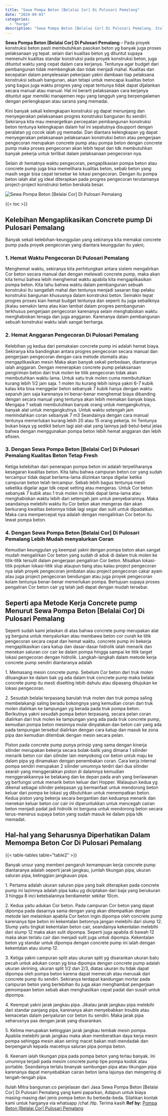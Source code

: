 ```yaml
---
title: "Sewa Pompa Beton [Belalai Cor] Di Pulosari Pemalang"
date: "2024-09-03"
categories: 
  - "harga"
description: "Sewa Pompa Beton [Belalai Cor] Di Pulosari Pemalang. Itulah Mitra bangunan.co penjelasan dari Jasa Sewa Pompa Beton [Belalai Cor] Di Pulosari Pemalang yang..."
---
```


**Sewa Pompa Beton \[Belalai Cor\] Di Pulosari Pemalang** – Pada proyek konstruksi beton pasti membutuhkan pasokan beton yg banyak juga proses pelaksanaan yg tepat. selain dari kualitas beton yg dituntut supaya memenuhi kualitas standar konstruksi pada proyek konstruksi beton, juga dituntut waktu yang cepat dalam cara kerjanya. Tentunya agar budget dari pembangunan tidak membengkak dan tidak menjadi mahal. Kualitas dan kecepatan dalam penyelesaian pekerjaan yakni dambaan tiap pelaksana konstruksi sebuah bangunan, akan tetapi untuk mencapai kualitas beton yang bagus juga waktu progres yang cepat tentunya tidak dapat dijalankan secara manual atau manual. Hal ini berarti pelaksanaan cara kerjanya dituntut agar memiliki manajemen regu yang tangguh yang berpengalaman dengan perlengkapan atau sarana yang memadai.

Kini banyak sekali kelengkapan konstruksi yg dapat menunjang dan menyegerakan pelaksanaan progres konstruksi bangunan itu sendiri. Sekiranya kita mau menargetkan percepatan pembangunan konstruksi beton tentunya kelengkapan dalam hal ini sepatutnya disupport dengan peralatan yg cocok ialah yg memadai. Dan diantara kelengkapan yg dapat menyegerakan pelaksanaan pelaksanaan konstruksi beton atau pengerjaan pengecoran merupakan concrete pump atau pompa beton dengan concrete pump maka proses pengecoran akan lebih tepat dan tdk membutuhkan banyak pekerja untuk terlibat dalam pelaksanaan pengecoran nya.

Selain dr hematnya waktu pengecoran, pengaplikasian pompa beton atau concrete pump juga bisa memelihara kualitas beton, sebab beton yang masih segar bisa cepat tersebar ke lokasi pengecoran. Dengan itu pompa beton ialah alat yg ideal diterapkan pada progres pengecoran terutamanya project-project konstruksi beton berskala besar.

![Sewa Pompa Beton [Belalai Cor] Di Pulosari Pemalang](/images/sewa-concrete-pump-04.png)

{{< toc >}}

## Kelebihan Mengaplikasikan Concrete pump Di Pulosari Pemalang

Banyak sekali kelebihan-keunggulan yang sekiranya kita memakai concrete pump pada proyek pengecoran yang diantara keunggulan itu yakni;

### 1\. Hemat Waktu Pengecoran Di Pulosari Pemalang

Menghemat waktu, sekiranya kita perhitungkan antara sistem mengalirkan Cor beton secara manual dan dengan melewati concrete pump, maka akan kita temui bahwa lebih menghemat waktu apabila kita mengaplikasikan pompa beton. Kita tahu bahwa waktu dalam pembangunan sebuah konstruksi itu sangatlah mahal dan tentunya menjadi sasaran tiap pelaku konstruksi bangunan khususnya dalam konstruksi beton. Semakin tepat progres proses kian hemat budget tentunya dan seperti itu juga sebaliknya jikalau semakin lama atau kian lambat dalam progres pembangunan terkhusus pengerjaan pengecoran karenanya selain menghabiskan waktu menghabiskan tenaga dan juga anggaran. Karenanya dalam pembangunan sebuah konstruksi waktu ialah sangat berharga.

### 2\. Hemat Anggaran Pengecoran Di Pulosari Pemalang

Kelebihan yg kedua dari pemakaian concrete pump ini adalah hemat biaya. Sekiranya kita bandingkan antara progres pengecoran secara manual dan pengerjaan pengecoran dengan cara metode otomatis atau mengaplikasikan mesin Maka akan banyak sekali perbedaan, diantaranya ialah anggaran. Dengan menerapkan concrete pump pelaksanaan pengiriman beton dari truk molen ke titik pengecoran tidak akan membutuhkan waktu lama. Untuk satu truk molen cuma membutuhkan kurang lebih 1/2 jam saja. 1 molen itu kurang lebih isinya yakni 6-7 kubik kalau kita bisa menggelar beton sebanyak 7 kubik hanya dengan waktu separuh jam saja karenanya ini benar-benar menghemat biaya dibanding dengan secara manual yang tentunya akan lebih memakan banyak biaya. Mengapa ? sebab membutuhkan banyak orang untuk mengangkutnya, banyak alat untuk mengangkutnya. Untuk waktu setengah jam memindahkan coran sebanyak 7 m3 Seandainya dengan cara manual tentunya memerlukan kurang lebih 20 atau 15 orang pekerja. Ini Tentunya bukan biaya yg sedikit belum lagi alat-alat yang lainnya jadi betul-betul jelas bahwa dengan menggunakan pompa beton lebih hemat anggaran dan lebih efisien.

### 3\. Dengan Sewa Pompa Beton \[Belalai Cor\] Di Pulosari Pemalang Kualitas Beton Tetap Fresh

Ketiga kelebihan dari penerapan pompa beton ini adalah terpeliharanya kesegaran kwalitas beton. Kita tahu bahwa campuran beton cor yang sudah tercampur tidak dapat berlama-lama diizinkan tanpa digelar ketika campuran beton telah tercampur. Sebab lebih bagus tentunya mesti seketika digelar agar tdk cepat setting atau mengeras. Untuk Cor beton sebanyak 7 kubik atau 1 truk molen ini tidak dapat lama-lama atau menghabiskan waktu lebih dari setengah jam untuk penyebarannya. Maka seandainya melebihi waktu itu Cor beton akan mengeras dan akan berkurang kwalitas betonnya tidak lagi segar dan sulit untuk dipadatkan. Maka cara mempercepat nya adalah dengan mengalirkan Cor beton itu lewat pompa beton.

### 4\. Dengan Sewa Pompa Beton \[Belalai Cor\] Di Pulosari Pemalang Lebih Mudah menyalurkan Coran

Kemudian keunggulan yg keempat yakni dengan pompa beton akan sangat mudah mengalirkan Cor beton yang sudah di aduk di dalam truk molen ke titik-titik tersulit dalam pengerjaan pengaliran Cor beton. Misalkan lokasi-titik pojokan lokasi-titik slup ataupun tiang atau kalau project pengecoran nya ialah proyek pengecoran jembatan atau project pengecoran cakar ayam atau juga project pengecoran bendungan atau juga proyek pengecoran kolam tentunya benar-benar memerlukan pompa. Bertujuan supaya proses pengaliran Cor beton cair yg telah jadi dapat dengan mudah tersebar.

## Seperti apa Metode Kerja Concrete pump Menurut Sewa Pompa Beton \[Belalai Cor\] Di Pulosari Pemalang

Seperti sudah kami jelaskan di atas bahwa concrete pump merupakan alat yg berguna untuk menyalurkan atau membawa beton cor curah ke titik pengecoran secara cepat dan hemat waktu. concrete pump ini bekerja mengaplikasikan cara katup dan dasar-dasar hidrolik ialah menarik dan menekan saluran cor cair ke dalam pompa hingga sampai ke titik target lokasi pengecoran dengan hidrolik. Langkah-langkah dalam metode kerja concrete pump sendiri diantaranya adalah

1\. Memasang mesin concrete pump. Sebelum Cor beton dari truk molen dituangkan ke dalam bak yg ada dalam truk concrete pump maka belalai concrete pump itu mesti disetting lebih dahulu atau dipasang ditujukan ke lokasi pengecoran.

2\. Sesudah belalai terpasang barulah truk molen dan truk pompa saling membelakangi saling beradu bokongnya yang kemudian coran dari truk molen dialirkan ke tampungan yg berada pada truk pompa beton. Berikutnya yakni sesudah pompa beton terpasang, secara pelan coran dialirkan dari truk molen ke tampungan yang ada pada truk concrete pump, kemudian pompa beton mesinnya mulai dinyalakan dan beton cair yang ada pada tampungan tersebut dialirkan dengan cara katup dan masuk ke zona pipa dan kemudian ditembak dengan mesin secara pelan.

Piston pada concrete pump punya prinsip yang sama dengan kinerja silinder merupakan bekerja secara bolak-balik yang dimana 1 silinder menarik beton cor dan silinder lain menyokong cor beton untuk maju ke dalam pipa yg dinamakan dengan penembakan coran. Cara kerja internal pompa sendiri merupakan 2 silinder umumnya terdiri dari dua silinder searah yang menggerakkan piston di dalamnya kemudian menggerakkannya ke belakang dan ke depan pada arah yang berlawanan yg berfungsi untuk menarik beton keluar dari Hopper. Walaupun kedua yg dikenal sebagai silinder pelepasan yg bermanfaat untuk mendorong beton keluar dari pompa ke lokasi yg dibutuhkan untuk menempatkan beton. Kedua piston yang bekerja secara bergantian dan keduanya menarik dan menekan keluar beton cor cair ini diperuntukkan untuk mencegah cairan beton menjadi padat jadi hidrolik ini berguna untuk mendorong beton secara terus-menerus supaya beton yang sudah masuk ke dalam pipa tdk memadat.

## Hal-hal yang Seharusnya Diperhatikan Dalam Memompa Beton Cor Di Pulosari Pemalang

{{< table-tables table="table2" >}}

Banyak unsur yang memberi pengaruh kemampuan kerja concrete pump diantaranya adalah seperti jarak jangkau, jumlah tikungan pipa, ukuran saluran pipa, ketinggian jangkauan pipa.

1\. Pertama adalah ukuran saluran pipa yang baik diterapkan pada concrete pump ini lazimnya adalah pipa kaku yg diciptakan dari baja yang berukuran 3 hingga 8 inci ketebalannya berdiameter sekitar 10cm.

2\. Kedua yaitu adukan Cor beton. Pada campuran Cor beton yang dapat dipompa pada dasarnya sama dengan yang akan ditempatkan dengan metode lain melainkan apabila Cor beton ingin dipompa oleh concrete pump karenanya tipe beton ini kekentalan betonnya jangan melebihi dari slump 12. Slump yaitu tingkat kekentalan beton cair, seandainya kekentalan melebihi dari slump 12 maka akan sulit dipompa. Seperti juga apabila di bawah 12 maka akan terlalu cair dan menjadi sulit juga untuk dipompa. Kekentalan beton yg standar untuk dipompa dengan concrete pump ini ialah dengan kekentalan atau slump 12.

3\. Ketiga yakni campuran split atau ukuran split yg disarankan ukuran batu pecah untuk adukan coran yg bisa dipompa dengan concrete pump adalah ukuran skrining, ukuran split 1/2 dan 2/3, diatas ukuran itu tidak dapat dipompa oleh pompa beton karena dapat memecah atau merusak dari concrete pump itu sendiri. Sekiranya terdapat kandungan mortar pada campuran beton yang berlebihan itu juga akan menghambat pengerjaan pemompaan beton sebab akan menghasilkan cepat padat dan susah untuk dipompa.

4\. Keempat yakni jarak jangkau pipa. Jikalau jarak jangkau pipa melebihi dari standar panjang pipa, karenanya akan menyebabkan trouble atau kemacetan dalam penyaluran cor beton itu sendiri. Maka jarak pipa seharusnya pas dengan jarak yang disarankan.

5\. Kelima merupakan ketinggian jarak jangkau tembak mesin pompa. Apabila melebihi jarak jangkau maka akan memberatkan daya kerja mesin pompa sehingga mesin akan sering macet bakan mati mendadak dan berpengaruh kepada macetnya saluran pipa pompa beton.

6\. Keenam ialah tikungan pipa pada pompa beton yang terlau banyak. Ini umumnya terjadi pada mesim concrete pump tipe pompa kodok atau portable. Seandainya terlalu bnanyak sambungan pipa atau tikungan pipa karenanya dapat menyebabkan cairan beton lama lajunya dan mengering di tengah-tengah pipa.

Itulah Mitra bangunan.co penjelasan dari Jasa Sewa Pompa Beton \[Belalai Cor\] Di Pulosari Pemalang yang kami paparkan, Adapun untuk biaya masing-masing dari jenis pompa beton itu berbeda-beda. Silahkan kontak kami untuk harganya via whatsapp /chat /tlp. Terima kasih
**Ref by:** [Pompa Beton [Belalai Cor] Pulosari Pemalang](https://id.wikipedia.org/wiki/Pompa)
